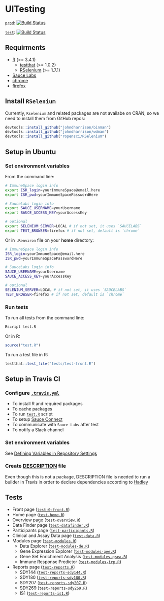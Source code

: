 # UITesting

[`prod`](https://www.immunespace.org/): [![Build Status](https://travis-ci.org/RGLab/UITesting.svg?branch=master)](https://travis-ci.org/RGLab/UITesting)

[`test`](https://test.immunespace.org/): [![Build Status](https://travis-ci.org/RGLab/UITesting.svg?branch=test)](https://travis-ci.org/RGLab/UITesting)


## Requirments

- [R](https://cran.r-project.org/) (>= 3.4.1)
    - [testthat](https://cran.r-project.org/web/packages/testthat/index.html) (>= 1.0.2)
    - [RSelenium](https://cran.r-project.org/web/packages/RSelenium/index.html) (>= 1.7.1)
- [Sauce Labs](https://saucelabs.com/)
- [chrome](https://www.google.com/chrome/)
- [firefox](https://www.mozilla.org/en-US/firefox/)


## Install `RSelenium`

Currently, `Rselenium` and related packages are not availabe on CRAN, so we need to install them from GitHub repos:

```R
devtools::install_github("johndharrison/binman")
devtools::install_github("johndharrison/wdman")
devtools::install_github("ropensci/RSelenium")
```


## Setup in Ubuntu

### Set environment variables

From the command line:

```sh
# ImmuneSpace login info
export ISR_login=yourImmuneSpace@email.here
export ISR_pwd=yourImmuneSpacePasswordHere

# SauceLabs login info
export SAUCE_USERNAME=yourUsername
export SAUCE_ACCESS_KEY=yourAccessKey

# optional
export SELENIUM_SERVER=LOCAL # if not set, it uses `SAUCELABS`
export TEST_BROWSER=firefox # if not set, default is `chrome`
```

Or in `.Renviron` file on your **home** directory:

```sh
# ImmuneSpace login info
ISR_login=yourImmuneSpace@email.here
ISR_pwd=yourImmuneSpacePasswordHere

# SauceLabs login info
SAUCE_USERNAME=yourUsername
SAUCE_ACCESS_KEY=yourAccessKey

# optional
SELENIUM_SERVER=LOCAL # if not set, it uses `SAUCELABS`
TEST_BROWSER=firefox # if not set, default is `chrome`
```

### Run tests

To run all tests from the command line:

```sh
Rscript test.R
```

Or in R:

```R
source("test.R")
```

To run a test file in R:

```R
testthat::test_file("tests/test-front.R")
```


## Setup in Travis CI

### Configure [`.travis.yml`](.travis.yml)

- To install R and required packages
- To cache packages
- To run [`test.R`](test.R) script
- To setup [Sauce Connect](https://docs.travis-ci.com/user/sauce-connect/)
- To communicate with `Sauce Labs` after test
- To notify a Slack channel

### Set environment variables

See [Defining Variables in Repository Settings](https://docs.travis-ci.com/user/environment-variables/#Defining-Variables-in-Repository-Settings)

### Create [DESCRIPTION](DESCRIPTION) file

Even though this is not a package, DESCRIPTION file is needed to run a builder in Travis in order to declare dependencies according to [Hadley](https://github.com/travis-ci/travis-ci/issues/5913#issuecomment-210733660)


## Tests

- Front page ([`test-0-front.R`](tests/test-0-front.R))
- Home page ([`test-home.R`](tests/test-home.R))
- Overview page ([`test-overview.R`](tests/test-overview.R))
- Data Finder page ([`test-datafinder.R`](tests/test-datafinder.R))
- Participants page ([`test-participants.R`](tests/test-participants.R))
- Clinical and Assay Data page ([`test-data.R`](tests/test-data.R))
- Modules page ([`test-modules.R`](tests/test-modules.R))
    - Data Explorer ([`test-modules-de.R`](tests/test-modules-de.R))
    - Gene Expression Explorer ([`test-modules-gee.R`](tests/test-modules-gee.R))
    - Gene Set Enrichment Analysis ([`test-modules-gsea.R`](tests/test-modules-gsea.R))
    - Immune Response Predictor ([`test-modules-irp.R`](tests/test-modules-irp.R))
- Reports page ([`test-reports.R`](tests/test-reports.R))
    - SDY144 ([`test-reports-sdy144.R`](tests/test-reports-sdy144.R))
    - SDY180 ([`test-reports-sdy180.R`](tests/test-reports-sdy180.R))
    - SDY207 ([`test-reports-sdy207.R`](tests/test-reports-sdy207.R))
    - SDY269 ([`test-reports-sdy269.R`](tests/test-reports-sdy269.R))
    - IS1 ([`test-reports-is1.R`](tests/test-reports-is1.R))
